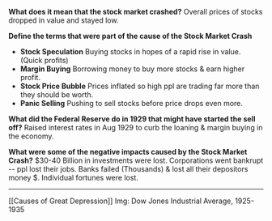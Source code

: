 **What does it mean that the stock market crashed?**
Overall prices of stocks dropped in value and stayed low.

**Define the terms that were part of the cause of the Stock Market Crash**
- **Stock Speculation**
Buying stocks in hopes of a rapid rise in value. (Quick profits)
- **Margin Buying**
Borrowing money to buy more stocks & earn higher profit.
- **Stock Price Bubble**
Prices inflated so high ppl are trading far more than they should be worth.
- **Panic Selling**
Pushing to sell stocks before price drops even more.

**What did the Federal Reserve do in 1929 that might have started the sell off?**
Raised interest rates in Aug 1929 to curb the loaning & margin buying in the economy.

**What were some of the negative impacts caused by the Stock Market Crash?**
$30-40 Billion in investments were lost.
Corporations went bankrupt -- ppl lost their jobs.
Banks failed (Thousands) & lost all their depositors money $.
Individual fortunes were lost.

---
[[Causes of Great Depression]]
Img: Dow Jones Industrial Average, 1925-1935